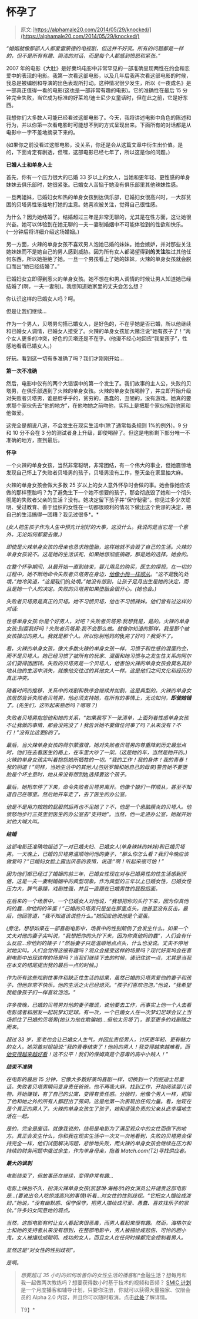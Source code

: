 # 怀孕了

> 原文:[https://alphamale20.com/2014/05/29/knocked/](https://alphamale20.com/2014/05/29/knocked/)

*“婚姻就像那部人人都爱雷蒙德的电视剧，但这并不好笑。所有的问题都是一样的，但不是所有有趣、简洁的对话，而是每个人都感到愤怒和紧张。”*

2007 年的电影《大肚》是好莱坞电影中非常罕见的一部准确呈现两性在约会和恋爱中的表现的电影。我第一次看这部电影，以及几年后我再次看这部电影的时候，我总是被编剧和导演的出色表现所打动。这种情况很少发生，所以《一夜成名》是一部真正值得一看的电影(这也是一部非常有趣的电影)。它的准确性在最后 15 分钟完全失败，当它成为标准的好莱坞/迪士尼少女童话时，但在此之前，它是好东西。

我想你们大多数人可能已经看过这部电影了。今天，我将讲述电影中角色的陈述和行为，并以你第一次看电影时可能想不到的方式呈现出来。下面所有的对话都是从电影中一字不差地摘录下来的。

(如果你之前没看过这部电影，没关系，你还是会从这篇文章中衍生出价值。是的，下面肯定有剧透，但嘿，这部电影已经七年了，所以这是你的问题。)

**已婚人士和单身人士**

首先，你有一个压力很大的已婚 33 岁以上的女人，当她和更年轻、更性感的单身妹妹去俱乐部时，她很紧张。已婚女人苦恼于她没有俱乐部里其他辣妹性感。

一旦两姐妹，已婚妇女和热的单身女孩到达俱乐部，已婚妇女很高兴时，一大群贫困的贝塔男性笨拙地打她的主意。她喜欢被关注，觉得自己很性感。

为什么？因为她结婚了。结婚超过三年是非常无聊的，尤其是在性方面，这让她很兴奋。她可以体验到在她无聊的一夫一妻制婚姻中不可能体验到的性欲和快乐。(一分钟后将详细介绍这场婚姻。)

另一方面，火辣的单身女孩不喜欢男人泡她已婚的妹妹。她会嫉妒，并对那些关注她妹妹而不是她自己的男人感到威胁。因为所有女人都渴望得到**的关注**胜过其他任何东西，所以她拒绝了她。一旦一个男孩看上了她的妹妹，火辣的单身女孩就会脱口而出“她已经结婚了。”

已婚妇女立即得到惹火的单身女孩。她不想在和男人调情的时候让男人知道她已经结婚了(啊，一夫一妻制)。我想知道她家里的丈夫会怎么想？

你认识这样的已婚女人吗？呵。

但是让我们继续...

作为一个男人，贝塔男勾搭已婚女人，是好色的，不在乎她是否已婚，所以他继续和已婚女人调情，已婚女人接受了。火辣的单身女孩加大赌注说“她有孩子了！”两个女人更多的冲突，好色的贝塔还是不在乎。(他漫不经心地回应“我爱孩子”，性感地看着已婚女人。)

好玩。看到这一切有多准确了吗？我们才刚刚开始...

**第一次不准确**

然后，电影中仅有的两个大错误中的第一个发生了。我们故事的主人公，失败的贝塔男，在俱乐部遇到了火辣的单身女孩。火辣的单身女孩喝醉了，并立即开始升级对失败者贝塔男，谁是胖乎乎的，贫穷的，愚蠢的，丑陋的，没有游戏。她真的要求那个家伙先去“他的地方”，在他吻她之前吻他，实际上是把那个家伙拖到他家和他做爱。

这完全是胡说八道，不会发生在现实生活中(除了通常每条规则 1%的例外)。9 分和 10 分不会在 3 分的测试者身上升级，即使喝醉了。但这是电影剩下部分唯一不准确的地方，直到最后。

**怀孕**

一个火辣的单身女孩，当然非常聪明，非常团结，有一个伟大的事业，但她震惊地发现自己怀上了失败者贝塔男的孩子，贝塔男没有工作，整天坐在家里抽大麻。

火辣的单身女孩会做大多数 25 岁以上的女人意外怀孕时会做的事。她会像她应该做的那样堕胎吗？为了避免生下一个她不想要的孩子，那会彻底毁了她和一个彻头彻尾的失败者父亲的生活？没有。她决定留下孩子并“保守秘密”。你见过多少次聪明、受过教育、善于组织的女性在一切都很顺利的情况下做出这个荒谬的决定，把自己的生活搞得一团糟？我见过很多*。*

*(女人把生孩子作为人生中预先计划好的大事，这没什么。我说的是当它是一个意外，无论如何都要去做。)*

*即使是火辣单身女孩的母亲也恳求她堕胎，这样她就不会毁了自己的生活。火辣的单身女孩说不。这是她的生活该死，如果她想彻底搞砸，那是她的选择。她会的。*

*在整个怀孕期间，从最开始一直到结束，婴儿用品的购买，医生的探视，在一切的过程中，她不断地命令失败者贝塔男在身边，[他像小狗一样顺从](https://blackdragonblog.com/2012/05/24/why-you-allow-her-to-emasculate-you/ "Pussy Whipped – Why You Allow It")。“这不是*我的*处境，”她冷笑道，“这是*我们的*处境。”她没有想到，让孩子足月出生是她的决定，而且是她一个人的决定。失败的贝塔男如果堕胎会很开心。(她也会。)*

*失败者贝塔男是真正的贝塔。她不习惯贝塔，他也不习惯辣妹。他们曾有过这样的对话:*

*性感单身女孩:你是个好男人，对吧？失败者贝塔男:我想我是，是的。火辣的单身女孩:别耍我好吗？失败者贝塔男:我不会那么做。就像你知道的那样，我是那个被女孩操过的男人。我就是那个人。所以*你*别他妈的*我*完了好吗？我受不了。*

*看，火辣的单身女孩，像大多数火辣的单身女孩一样，习惯于和性感的混蛋约会，而不是贝塔人。她已经习惯了被所有的玩家、混蛋和她习惯与之发生性关系的阿尔法们耍得团团转。失败的贝塔男是一个贝塔人，他害怕火辣的单身女孩会莫名其妙地从他的生活中消失，就像他交往过的其他女人一样。这是他们之间文化和经历的真正冲突。*

*随着时间的推移，关系中的戏剧和秩序会继续并加剧，这是典型的。火辣的单身女孩居然告诉失败者贝塔男，他必须支持她，在所有的事情上，无论如何，**即使她错了**。(先生们，这听起来熟悉吗？嗯嗯？)*

*失败者贝塔男抱怨他和她的关系，“如果我写下一张清单，上面列着性感单身女孩不让我做的事情，那会没完没了！我告诉她不要做任何事了吗？从来没有？不行！”没有比这更β的了。*

*最后，当火辣单身女孩的荷尔蒙激增，她对失败者贝塔男的尊重降到历史最低点时，他们在去看医生的路上，在车里大吵了一架。(这是她的车，当然是她开的。)火辣的单身女孩尖叫着抱怨她所牺牲的一切。“我的工作！我的身体！我的青春！我的阴道！”同样，当她生活中的其他人(包括罗辑和她自己的母亲)警告她不要堕胎是个坏主意时，她从来没有想到*她*选择要这个孩子。*

*最后，她把车停了下来，命令失败者贝塔男离开。他像个娘们一样顺从，甚至不知道自己在哪里。然后她开车走了，去了医生的办公室。*

*他是不是用力按她的屁股然后再也不见她了？不，他是一个患脑膜炎的贝塔人。他愤怒地步行三英里到医生的办公室去“支持她”。当然，他一走进办公室，她就开始对他大喊大叫。*

***结婚***

*这部电影还准确地描述了一对已婚夫妇、已婚女人(单身辣妹的妹妹)和已婚贝塔男。一天晚上，已婚的贝塔男温顺地问他的妻子，“那么你怎么看？我们今晚应该做爱吗？”已婚妇女脸上露出厌恶的表情，说道:“啊！听起来很可怕！”*

*因为他们都已经过了婚姻的前三年，已婚女性现在对与已婚男性的性生活感到厌倦，这是一夫一妻制婚姻中的典型现象。作为典型的三年以上已婚女性，已婚女性压力大，脾气暴躁，戏剧性强，并且一直跟在已婚男性的屁股后面。*

*在后来的一个场景中，一个已婚女人对他说，“我想把你的头拧下来，因为你真他妈的蠢...你他妈的笨蛋！”已婚的贝塔男只是坐在那里点头。他甚至没有反击。最后，他回答道，“我不知道该说些什么。”她回应他说他是个混蛋。*

*(旁注。想想如果在一部喜剧电影中，场景中的性别颠倒了会发生什么。如果一个丈夫对他的妻子尖叫说，“我想把你的头拧下来，因为你真他妈的蠢”，人们会有什么反应...你他妈的婊子！”然后妻子只是温顺地点点头，什么也没说。丈夫不停地对她尖叫。人们会觉得这很有趣吗？观众会接受这样的场景吗？现代好莱坞会在喜剧电影中出现这样的场景吗？当我们继续下去的时候，请记住这一点，尤其是当我在本文的结尾提出我的最后一点的时候。)*

*作为所有这些戏剧性事件和缺乏性生活的结果，虽然已婚的贝塔男爱他的妻子和孩子，但他非常不快乐，他的生活之火已经熄灭。“孩子们喜欢泡泡，”他说，“我希望我能像孩子们一样喜欢泡泡。"*

*许多夜晚，已婚的贝塔男对他的妻子撒谎，说他要去工作，而事实上他一个人去看电影或者和朋友一起玩梦幻足球。有一次，一个已婚女人在一次梦幻足球会议上当场抓住了已婚的贝塔男(她认为他在欺骗她)...但他太贝塔了)，甚至更多的戏剧随之而来。*

*超过 33 岁，变老也会让已婚女人生气，并因此责怪男人，讨厌更年轻、更有魅力的女人。她哭着对姐姐说:“我的青春结束了！他妈的男人！我变得越来越难看，而[他变得越来越好看](https://blackdragonblog.com/2013/09/01/aging-and-the-alpha-male/ "Aging and The Alpha Male")！这不公平！我们的保姆真是个恶毒的高中小贱人！”*

***结束不准确***

*在电影的最后 15 分钟，它像大多数好莱坞喜剧一样，切换到一个狗屁迪士尼童话。失败者贝塔男瞬间变身责任爸爸。他不再吸大麻，找到工作，开始阅读婴儿读物，开始赚钱，有了自己的公寓，变得有责任感。分娩时，他像个男人一样，把除了他和她之外的所有人都赶出了房间。这是他第一次表现出任何力量。看，他现在是个真正的男人了。火辣的单身女孩生了孩子，她和坚强负责的父亲从此幸福地生活在一起。*

*是的，完全是废话。就像我说的，结局是电影为了满足观众中的女性而倒下的地方。真正会发生什么，你和我在现实生活中一次又一次地看到，失败的贝塔男会保持完全一样，他们试图解决问题，悲惨地失败，而火辣的单身女孩会继续在压力和持续的财务问题中度过余生，作为单身母亲，拖着 Match.com(T2)寻找供应者。*

***最大的讽刺***

*电影结束了，但故事还在继续，变得非常有趣...*

*电影上映后不久，扮演火辣单身女孩(凯瑟琳·海格尔)的女演员公开谴责这部电影是...(要说出令人吃惊或高兴的事情)听着...对女性的性别歧视。“它把女人描绘成泼妇，”她说，“没有幽默感、保守保守，把男人描绘成可爱、愚蠢、喜欢找乐子的家伙。”许多妇女同意她的观点。*

*当然，这部电影有时让女人看起来很恶毒，而男人看起来很有趣。然而，海格尔女士和她的支持者从来没有想到，在整部电影中，男人被描绘成悲伤、可怜的胆小鬼，女人被描绘成聪明、成功的女人，而且女人在任何时候都完全控制着男人。*

*显然这是“对女性的性别歧视”。*

*是啊。*

> *想要超过 35 小时的如何改善你的女性生活的播客*和*金融生活？想每月和我一起做两次教练吗？想要获得数小时基于技术的视频和音频？ [SMIC 计划](https://alphamale20.kartra.com/page/vIL17)是一个月度播客和辅导计划，只要你注册，你就可以获得大量独家、仅限会员的 Alpha 2.0 内容，并且你可以随时取消。点击[此处](https://alphamale20.kartra.com/page/vIL17)了解详情。
> 
> T9】*
